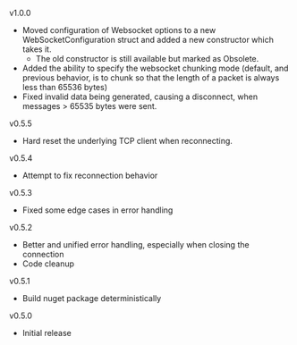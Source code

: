 v1.0.0
- Moved configuration of Websocket options to a new WebSocketConfiguration struct and added a new constructor which takes it.
  - The old constructor is still available but marked as Obsolete.
- Added the ability to specify the websocket chunking mode (default, and previous behavior, is to chunk so that the length of a packet is always less than 65536 bytes)
- Fixed invalid data being generated, causing a disconnect, when messages > 65535 bytes were sent.

v0.5.5
- Hard reset the underlying TCP client when reconnecting.

v0.5.4
- Attempt to fix reconnection behavior

v0.5.3
- Fixed some edge cases in error handling

v0.5.2
- Better and unified error handling, especially when closing the connection 
- Code cleanup

v0.5.1
- Build nuget package deterministically

v0.5.0
- Initial release